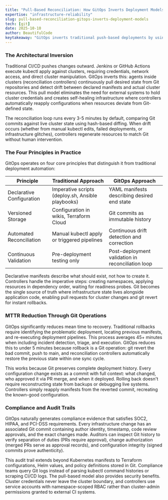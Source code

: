 ```yaml
---
title: "Pull-Based Reconciliation: How GitOps Inverts Deployment Models and Cuts MTTR by 90%"
expertise: "infrastructure-reliability"
slug: pull-based-reconciliation-gitops-inverts-deployment-models
tech: [git]
date: 2025-10-10
author: BeautifulCode
keytakeaway: "GitOps inverts traditional push-based deployments by using in-cluster agents that continuously reconcile Git-declared state with live infrastructure, reducing rollback time from 45+ minutes to under 5 minutes while automatically generating compliance audit trails through Git's version control primitives."
---
```


### The Architectural Inversion

Traditional CI/CD pushes changes outward. Jenkins or GitHub Actions execute kubectl apply against clusters, requiring credentials, network access, and direct cluster manipulation. GitOps inverts this: agents inside clusters (reconciliation controllers) continuously pull desired state from Git repositories and detect drift between declared manifests and actual cluster resources. This pull model eliminates the need for external systems to hold cluster credentials and creates self-healing infrastructure where controllers automatically reapply configurations when resources deviate from Git-defined state.

The reconciliation loop runs every 3-5 minutes by default, comparing Git commits against live cluster state using hash-based diffing. When drift occurs (whether from manual kubectl edits, failed deployments, or infrastructure glitches), controllers regenerate resources to match Git without human intervention.

### The Four Principles in Practice

GitOps operates on four core principles that distinguish it from traditional deployment automation:

| **Principle** | **Traditional Approach** | **GitOps Approach** |
| --- | --- | --- |
| Declarative Configuration | Imperative scripts (deploy.sh, Ansible playbooks) | YAML manifests describing desired end state |
| Versioned Storage | Configuration in wikis, Terraform Cloud | Git commits as immutable history |
| Automated Reconciliation | Manual kubectl apply or triggered pipelines | Continuous drift detection and correction |
| Continuous Validation | Pre-deployment testing only | Post-deployment validation in reconciliation loop |

Declarative manifests describe what should exist, not how to create it. Controllers handle the imperative steps: creating namespaces, applying resources in dependency order, waiting for readiness probes. Git becomes the single source of truth where infrastructure state lives alongside application code, enabling pull requests for cluster changes and git revert for instant rollbacks.

### MTTR Reduction Through Git Operations

GitOps significantly reduces mean time to recovery. Traditional rollbacks require identifying the problematic deployment, locating previous manifests, and re-executing deployment pipelines. This process averages 45+ minutes when including incident detection, triage, and execution. GitOps reduces this to under 5 minutes because rollback is a Git operation: git revert the bad commit, push to main, and reconciliation controllers automatically restore the previous state within one sync cycle.

This works because Git preserves complete deployment history. Every configuration change exists as a commit with full context: what changed, who approved it via PR merge, and when it deployed. Rolling back doesn't require reconstructing state from backups or debugging live systems. Controllers simply reapply manifests from the reverted commit, recreating the known-good configuration.

### Compliance and Audit Trails

GitOps naturally generates compliance evidence that satisfies SOC2, HIPAA, and PCI-DSS requirements. Every infrastructure change has an associated Git commit containing author identity, timestamp, code review approvals, and the exact changes made. Auditors can inspect Git history to verify separation of duties (PRs require approval), change authorization (merged PRs serve as approval records), and configuration integrity (signed commits prove authenticity).

This audit trail extends beyond Kubernetes manifests to Terraform configurations, Helm values, and policy definitions stored in Git. Compliance teams query Git logs instead of parsing kubectl command histories or scraping CI/CD logs. The pull-based model also provides security benefits. Cluster credentials never leave the cluster boundary, and controllers use service accounts with namespace-scoped RBAC rather than cluster-admin permissions granted to external CI systems.
